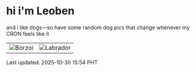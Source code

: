 # hi i'm Leoben

and i like dogs—so have some random dog pics that change whenever my CRON feels like it

|  |  |
|--------|----------|
| ![Borzoi](https://random-dog-vercel.vercel.app/api/random-borzoi?v=1761810864) | ![Labrador](https://random-dog-vercel.vercel.app/api/random-labrador?v=1761810864) |

Last updated: 2025-10-30 15:54 PHT
